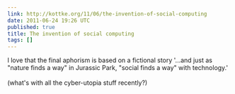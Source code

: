 ```yaml
---
link: http://kottke.org/11/06/the-invention-of-social-computing
date: 2011-06-24 19:26 UTC
published: true
title: The invention of social computing
tags: []
---
```


I love that the final aphorism is based on a fictional story '...and just as "nature finds a way" in Jurassic Park, "social finds a way" with technology.'<br><br>(what's with all the cyber-utopia stuff recently?)
